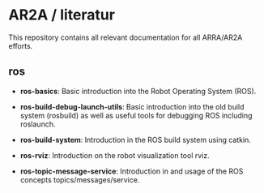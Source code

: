 # AR2A / literatur
This repository contains all relevant documentation for all ARRA/AR2A efforts.

## ros
* **ros-basics**: Basic introduction into the Robot Operating System (ROS).

* **ros-build-debug-launch-utils**: Basic introduction into the old build system (rosbuild) as well as useful tools for debugging ROS including roslaunch.

* **ros-build-system**: Introduction in the ROS build system using catkin.

* **ros-rviz**: Introduction on the robot visualization tool rviz.

* **ros-topic-message-service**: Introduction in and usage of the ROS concepts topics/messages/service.

